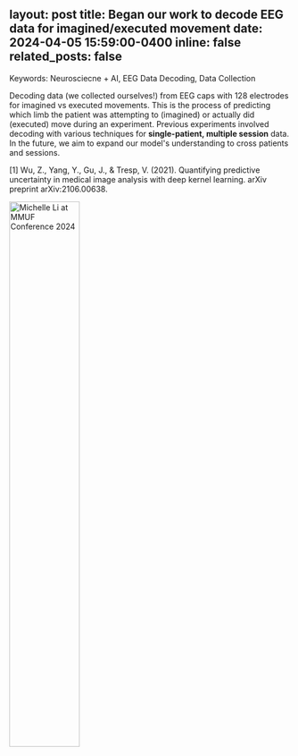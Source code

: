 layout: post
title: Began our work to decode EEG data for imagined/executed movement
date: 2024-04-05 15:59:00-0400
inline: false
related_posts: false
---

Keywords: Neurosciecne + AI, EEG Data Decoding, Data Collection

Decoding data (we collected ourselves!) from EEG caps with 128 electrodes for imagined vs executed movements. This is the process of predicting which limb the patient was attempting to (imagined) or actually did (executed) move during an experiment. Previous experiments involved decoding with various techniques for <b>single-patient, multiple session</b> data. In the future, we aim to expand our model's understanding to cross patients and sessions.

[1] Wu, Z., Yang, Y., Gu, J., &  Tresp, V. (2021). Quantifying predictive uncertainty in medical image analysis with deep kernel learning. arXiv preprint arXiv:2106.00638.

<img src="/assets/img/mmuf2024.jpeg" alt="Michelle Li at MMUF Conference 2024" width="50%" height="auto">